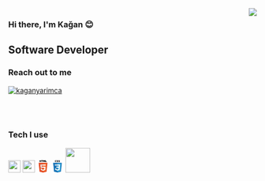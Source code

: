 
<img src="https://media.giphy.com/media/11sBLVxNs7v6WA/giphy.gif" align="right" midth="350" height="250">

### Hi there, I'm Kağan :blush:
## Software Developer

<!-- <font color="cyan">Somethings ultimately happen. </font>   -->
### Reach out to me

<a href="https://www.linkedin.com/in/kagan-yarimca/" target="blank"><img align="center" src="https://raw.githubusercontent.com/rahuldkjain/github-profile-readme-generator/master/src/images/icons/Social/linked-in-alt.svg" alt="kaganyarimca" height="25" width="25" /></a>

<br/>
<br/>

### Tech I use
<img src=" https://imageio.forbes.com/specials-images/imageserve/5e7cce1921695a000666cc29/Java-14/960x0.jpg?format=jpg&width=960" height="25" width="25">
<img src="https://upload.wikimedia.org/wikipedia/commons/c/c3/Python-logo-notext.svg" height="25" width="25">
<img src="https://raw.githubusercontent.com/github/explore/80688e429a7d4ef2fca1e82350fe8e3517d3494d/topics/html/html.png" height="25" width="25">
<img src="https://raw.githubusercontent.com/github/explore/80688e429a7d4ef2fca1e82350fe8e3517d3494d/topics/css/css.png" height="25" width="25">
<img src="https://www.sqlservertutorial.net/wp-content/uploads/sql-server-tutorial.svg" height="50" width="50">


